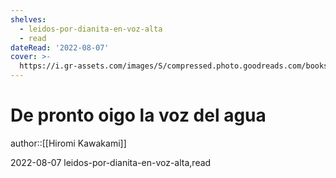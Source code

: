 ```yaml
---
shelves:
  - leidos-por-dianita-en-voz-alta
  - read
dateRead: '2022-08-07'
cover: >-
  https://i.gr-assets.com/images/S/compressed.photo.goodreads.com/books/1660517017l/61878252._SY475_.jpg
---
```

# De pronto oigo la voz del agua

author::[[Hiromi Kawakami]]

2022-08-07
leidos-por-dianita-en-voz-alta,read